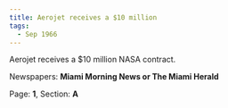 ```yaml
---  
title: Aerojet receives a $10 million  
tags:  
  - Sep 1966  
---  
```

  
Aerojet receives a $10 million NASA contract.  
  
Newspapers: **Miami Morning News or The Miami Herald**  
  
Page: **1**, Section: **A** 
